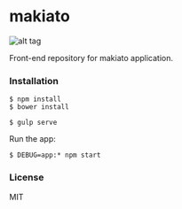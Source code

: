 # makiato
![alt tag](https://travis-ci.org/victorzki/makiato-fe.svg?branch=master "Travis status")

Front-end repository for makiato application.

### Installation
```
$ npm install
$ bower install
```
```
$ gulp serve
```

Run the app:
```
$ DEBUG=app:* npm start
```
### License
MIT
